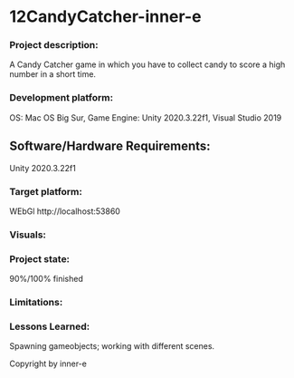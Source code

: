 # 12CandyCatcher-inner-e

### Project description: 
A Candy Catcher game in which you have to collect candy to score a high number in a short time.

### Development platform: 
OS: Mac OS Big Sur, Game Engine: Unity 2020.3.22f1, Visual Studio 2019  


## Software/Hardware Requirements: 
Unity 2020.3.22f1


### Target platform:
WEbGl http://localhost:53860


### Visuals: 



### Project state: 
90%/100% finished

### Limitations: 

### Lessons Learned:
Spawning gameobjects; working with different scenes.


Copyright by inner-e
